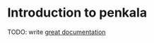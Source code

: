 # Introduction to penkala

TODO: write [great documentation](http://jacobian.org/writing/what-to-write/)
